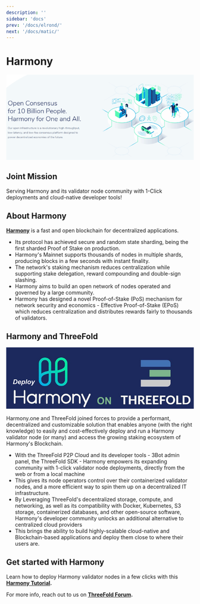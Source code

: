 ```yaml
---
description: ''
sidebar: 'docs'
prev: '/docs/elrond/'
next: '/docs/matic/'
---
```


# Harmony

![](./img/harmony1.png)

 ## Joint Mission
 
Serving Harmony and its validator node community with 1-Click deployments and cloud-native developer tools!

## About Harmony

**[Harmony](https://harmony.one/)** is a fast and open blockchain for decentralized applications.

- Its protocol has achieved secure and random state sharding, being the first sharded Proof of Stake on production.
- Harmony's Mainnet supports thousands of nodes in multiple shards, producing blocks in a few seconds with instant finality.
- The network's staking mechanism reduces centralization while supporting stake delegation, reward compounding and double-sign slashing.
- Harmony aims to build an open network of nodes operated and governed by a large community.
- Harmony has designed a novel Proof-of-Stake (PoS) mechanism for network security and economics - Effective Proof-of-Stake (EPoS) which reduces centralization and distributes rewards fairly to thousands of validators.

## Harmony and ThreeFold

![](./img/harmony2.png)

Harmony.one and ThreeFold joined forces to provide a performant, decentralized and customizable solution that enables anyone (with the right knowledge) to easily and cost-effectively deploy and run a Harmony validator node (or many) and access the growing staking ecosystem of Harmony's Blockchain. 

- With the ThreeFold P2P Cloud and its developer tools - 3Bot admin panel, the ThreeFold SDK - Harmony empowers its expanding community with 1-click validator node deployments, directly from the web or from a local machine
- This gives its node operators control over their containerized validator nodes, and a more efficient way to spin them up on a decentralized IT infrastructure. 
- By Leveraging ThreeFold's decentralized storage, compute, and networking, as well as its compatibility with Docker, Kubernetes, S3 storage, containerized databases, and other open-source software, Harmony's developer community unlocks an additional alternative to centralized cloud providers
- This brings the ability to build highly-scalable cloud-native and Blockchain-based applications and deploy them close to where their users are.

## Get started with Harmony

Learn how to deploy Harmony validator nodes in a few clicks with this **[Harmony Tutorial](https://forum.threefold.io/t/setting-up-a-harmony-node-on-the-threefold-grid/476).**

For more info, reach out to us on **[ThreeFold Forum](https://forum.threefold.io/).**